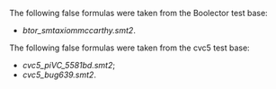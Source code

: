 The following false formulas were taken from the Boolector test base:
* _btor\_smtaxiommccarthy.smt2_.  

The following false formulas were taken from the cvc5 test base:
* _cvc5\_piVC_5581bd.smt2_;
* _cvc5\_bug639.smt2_.  


